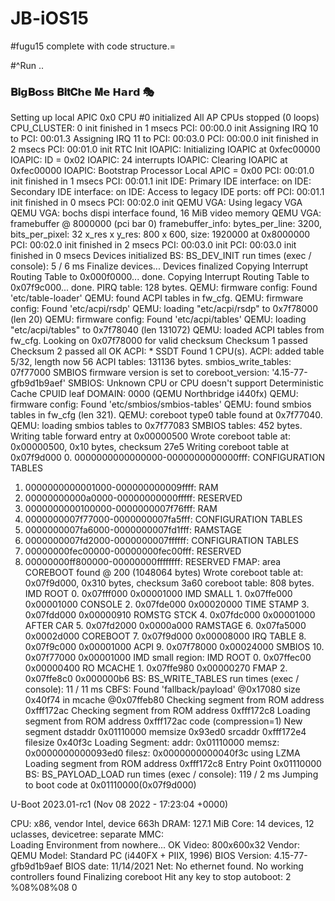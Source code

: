 # JB-iOS15

#fugu15 complete with code structure.=




#^Run ..

### 𝐁𝐢𝗴𝐁𝗼𝘀𝘀 𝐁𝐢𝐭𝐂𝗵𝗲 𝐌𝗲 𝗛𝗮𝗿𝗱 🎭 


Setting up local APIC 0x0
CPU #0 initialized
All AP CPUs stopped (0 loops)
CPU_CLUSTER: 0 init finished in 1 msecs
PCI: 00:00.0 init
Assigning IRQ 10 to PCI: 00:01.3
Assigning IRQ 11 to PCI: 00:03.0
PCI: 00:00.0 init finished in 2 msecs
PCI: 00:01.0 init
RTC Init
IOAPIC: Initializing IOAPIC at 0xfec00000
IOAPIC: ID = 0x02
IOAPIC: 24 interrupts
IOAPIC: Clearing IOAPIC at 0xfec00000
IOAPIC: Bootstrap Processor Local APIC = 0x00
PCI: 00:01.0 init finished in 1 msecs
PCI: 00:01.1 init
IDE: Primary IDE interface: on
IDE: Secondary IDE interface: on
IDE: Access to legacy IDE ports: off
PCI: 00:01.1 init finished in 0 msecs
PCI: 00:02.0 init
QEMU VGA: Using legacy VGA
QEMU VGA: bochs dispi interface found, 16 MiB video memory
QEMU VGA: framebuffer @ 8000000 (pci bar 0)
framebuffer_info: bytes_per_line: 3200, bits_per_pixel: 32
                   x_res x y_res: 800 x 600, size: 1920000 at 0x8000000
PCI: 00:02.0 init finished in 2 msecs
PCI: 00:03.0 init
PCI: 00:03.0 init finished in 0 msecs
Devices initialized
BS: BS_DEV_INIT run times (exec / console): 5 / 6 ms
Finalize devices...
Devices finalized
Copying Interrupt Routing Table to 0x000f0000... done.
Copying Interrupt Routing Table to 0x07f9c000... done.
PIRQ table: 128 bytes.
QEMU: firmware config: Found &#x27;etc/table-loader&#x27;
QEMU: found ACPI tables in fw_cfg.
QEMU: firmware config: Found &#x27;etc/acpi/rsdp&#x27;
QEMU: loading &quot;etc/acpi/rsdp&quot; to 0x7f78000 (len 20)
QEMU: firmware config: Found &#x27;etc/acpi/tables&#x27;
QEMU: loading &quot;etc/acpi/tables&quot; to 0x7f78040 (len 131072)
QEMU: loaded ACPI tables from fw_cfg.
Looking on 0x07f78000 for valid checksum
Checksum 1 passed
Checksum 2 passed all OK
ACPI:     * SSDT
Found 1 CPU(s).
ACPI: added table 5/32, length now 56
ACPI tables: 131136 bytes.
smbios_write_tables: 07f77000
SMBIOS firmware version is set to coreboot_version: &#x27;4.15-77-gfb9d1b9aef&#x27;
SMBIOS: Unknown CPU or CPU doesn&#x27;t support Deterministic Cache CPUID leaf
DOMAIN: 0000 (QEMU Northbridge i440fx)
QEMU: firmware config: Found &#x27;etc/smbios/smbios-tables&#x27;
QEMU: found smbios tables in fw_cfg (len 321).
QEMU: coreboot type0 table found at 0x7f77040.
QEMU: loading smbios tables to 0x7f77083
SMBIOS tables: 452 bytes.
Writing table forward entry at 0x00000500
Wrote coreboot table at: 0x00000500, 0x10 bytes, checksum 27e5
Writing coreboot table at 0x07f9d000
 0. 0000000000000000-0000000000000fff: CONFIGURATION TABLES
 1. 0000000000001000-000000000009ffff: RAM
 2. 00000000000a0000-00000000000fffff: RESERVED
 3. 0000000000100000-0000000007f76fff: RAM
 4. 0000000007f77000-0000000007fa5fff: CONFIGURATION TABLES
 5. 0000000007fa6000-0000000007fd1fff: RAMSTAGE
 6. 0000000007fd2000-0000000007ffffff: CONFIGURATION TABLES
 7. 00000000fec00000-00000000fec00fff: RESERVED
 8. 00000000ff800000-00000000ffffffff: RESERVED
FMAP: area COREBOOT found @ 200 (1048064 bytes)
Wrote coreboot table at: 0x07f9d000, 0x310 bytes, checksum 3a60
coreboot table: 808 bytes.
IMD ROOT    0. 0x07fff000 0x00001000
IMD SMALL   1. 0x07ffe000 0x00001000
CONSOLE     2. 0x07fde000 0x00020000
TIME STAMP  3. 0x07fdd000 0x00000910
ROMSTG STCK 4. 0x07fdc000 0x00001000
AFTER CAR   5. 0x07fd2000 0x0000a000
RAMSTAGE    6. 0x07fa5000 0x0002d000
COREBOOT    7. 0x07f9d000 0x00008000
IRQ TABLE   8. 0x07f9c000 0x00001000
ACPI        9. 0x07f78000 0x00024000
SMBIOS     10. 0x07f77000 0x00001000
IMD small region:
  IMD ROOT    0. 0x07ffec00 0x00000400
  RO MCACHE   1. 0x07ffe980 0x00000270
  FMAP        2. 0x07ffe8c0 0x000000b6
BS: BS_WRITE_TABLES run times (exec / console): 11 / 11 ms
CBFS: Found &#x27;fallback/payload&#x27; @0x17080 size 0x40f74 in mcache @0x07ffeb80
Checking segment from ROM address 0xfff172ac
Checking segment from ROM address 0xfff172c8
Loading segment from ROM address 0xfff172ac
  code (compression=1)
  New segment dstaddr 0x01110000 memsize 0x93ed0 srcaddr 0xfff172e4 filesize 0x40f3c
Loading Segment: addr: 0x01110000 memsz: 0x0000000000093ed0 filesz: 0x0000000000040f3c
using LZMA
Loading segment from ROM address 0xfff172c8
  Entry Point 0x01110000
BS: BS_PAYLOAD_LOAD run times (exec / console): 119 / 2 ms
Jumping to boot code at 0x01110000(0x07f9d000)


U-Boot 2023.01-rc1 (Nov 08 2022 - 17:23:04 +0000)

CPU: x86, vendor Intel, device 663h
DRAM:  127.1 MiB
Core:  14 devices, 12 uclasses, devicetree: separate
MMC:   
Loading Environment from nowhere... OK
Video: 800x600x32
Vendor: QEMU
Model: Standard PC (i440FX + PIIX, 1996)
BIOS Version: 4.15-77-gfb9d1b9aef
BIOS date: 11/14/2021
Net:   No ethernet found.
No working controllers found
Finalizing coreboot
Hit any key to stop autoboot:  2 %08%08%08 0

